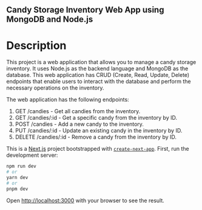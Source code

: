 
 
## Candy Storage Inventory Web App using MongoDB and Node.js
# Description
This project is a web application that allows you to manage a candy storage inventory. It uses Node.js as the backend language and MongoDB as the database. This web application has CRUD (Create, Read, Update, Delete) endpoints that enable users to interact with the database and perform the necessary operations on the inventory.

The web application has the following endpoints:

1. GET /candies - Get all candies from the inventory.
2. GET /candies/:id - Get a specific candy from the inventory by ID.
3. POST /candies - Add a new candy to the inventory.
4. PUT /candies/:id - Update an existing candy in the inventory by ID.
5. DELETE /candies/:id - Remove a candy from the inventory by ID.  

This is a [Next.js](https://nextjs.org/) project bootstrapped with [`create-next-app`](https://github.com/vercel/next.js/tree/canary/packages/create-next-app).
First, run the development server:

```bash
npm run dev
# or
yarn dev
# or
pnpm dev
```

Open [http://localhost:3000](http://localhost:3000) with your browser to see the result.

